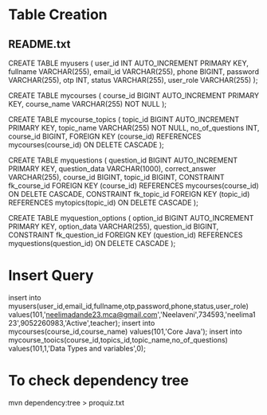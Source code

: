 # Table Creation
README.txt
-----------------
CREATE TABLE myusers (
    user_id INT AUTO_INCREMENT PRIMARY KEY,
    fullname VARCHAR(255),
    email_id VARCHAR(255),
    phone BIGINT,
    password VARCHAR(255),
    otp INT,
    status VARCHAR(255),
    user_role VARCHAR(255)
);

CREATE TABLE mycourses (
    course_id BIGINT AUTO_INCREMENT PRIMARY KEY,
    course_name VARCHAR(255) NOT NULL
);

CREATE TABLE mycourse_topics (
    topic_id BIGINT AUTO_INCREMENT PRIMARY KEY,
    topic_name VARCHAR(255) NOT NULL,
    no_of_questions INT,
    course_id BIGINT,
    FOREIGN KEY (course_id) REFERENCES mycourses(course_id) ON DELETE CASCADE
);

CREATE TABLE myquestions (
    question_id BIGINT AUTO_INCREMENT PRIMARY KEY,
    question_data VARCHAR(1000),
    correct_answer VARCHAR(255),
    course_id BIGINT,
    topic_id BIGINT,
    CONSTRAINT fk_course_id FOREIGN KEY (course_id) REFERENCES mycourses(course_id) ON DELETE CASCADE,
    CONSTRAINT fk_topic_id FOREIGN KEY (topic_id) REFERENCES mytopics(topic_id) ON DELETE CASCADE
);


CREATE TABLE myquestion_options (
    option_id BIGINT AUTO_INCREMENT PRIMARY KEY,
    option_data VARCHAR(255),
    question_id BIGINT,
    CONSTRAINT fk_question_id FOREIGN KEY (question_id) REFERENCES myquestions(question_id) ON DELETE CASCADE
);

# Insert Query
insert into myusers(user_id,email_id,fullname,otp,password,phone,status,user_role) 
values(101,'neelimadande23.mca@gmail.com','Neelaveni',734593,'neelima123',9052260983,'Active',teacher);
insert into mycourses(course_id,course_name) values(101,'Core Java');
insert into mycourse_tooics(course_id,topics_id,topic_name,no_of_questions)
values(101,1,'Data Types and variables',0);


# To check dependency tree
mvn dependency:tree > proquiz.txt


